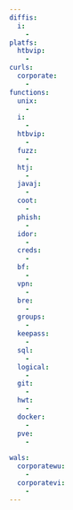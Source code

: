 ```yaml
---
diffis:
  i:
    -
platfs:
  htbvip:
    -
curls:
  corporate:
    -
functions:
  unix:
    -
  i:
    -
  htbvip:
    -
  fuzz:
    -
  htj:
    -
  javaj:
    -
  coot:
    -
  phish:
    -
  idor:
    -
  creds:
    -
  bf:
    -
  vpn:
    -
  bre:
    -
  groups:
    -
  keepass:
    -
  sql:
    -
  logical:
    -
  git:
    -
  hwt:
    -
  docker:
    -
  pve:
    -

wals:
  corporatewu:
    -
  corporatevi:
    -
---
```

